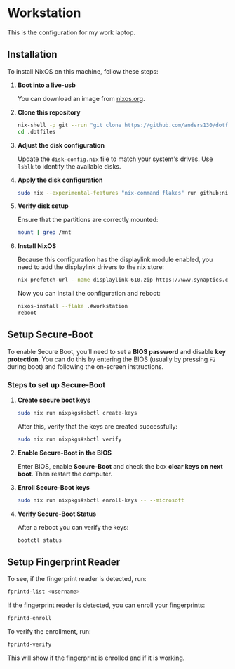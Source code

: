 # Workstation

This is the configuration for my work laptop.

## Installation

To install NixOS on this machine, follow these steps:

1. **Boot into a live-usb**

   You can download an image from [nixos.org](https://nixos.org/download.html#nixos-usb).

2. **Clone this repository**

   ```bash
   nix-shell -p git --run "git clone https://github.com/anders130/dotfiles.git .dotfiles"
   cd .dotfiles
   ```

3. **Adjust the disk configuration**

   Update the `disk-config.nix` file to match your system's drives. Use `lsblk` to identify the available disks.

4. **Apply the disk configuration**

   ```bash
   sudo nix --experimental-features "nix-command flakes" run github:nix-community/disko -- --mode disko --flake .#workstation
   ```

5. **Verify disk setup**

   Ensure that the partitions are correctly mounted:

   ```bash
   mount | grep /mnt
   ```

6. **Install NixOS**

   Because this configuration has the displaylink module enabled, you need to add the displaylink drivers to the nix store:

   ```bash
   nix-prefetch-url --name displaylink-610.zip https://www.synaptics.com/sites/default/files/exe_files/2024-10/DisplayLink%20USB%20Graphics%20Software%20for%20Ubuntu6.1-EXE.zip
   ```

   Now you can install the configuration and reboot:

   ```bash
   nixos-install --flake .#workstation
   reboot
   ```

## Setup Secure-Boot

To enable Secure Boot, you’ll need to set a **BIOS password** and disable **key protection**. You can do this by entering the BIOS (usually by pressing `F2` during boot) and following the on-screen instructions.

### Steps to set up Secure-Boot

1. **Create secure boot keys**

   ```bash
   sudo nix run nixpkgs#sbctl create-keys
   ```

   After this, verify that the keys are created successfully:

   ```bash
   sudo nix run nixpkgs#sbctl verify
   ```

2. **Enable Secure-Boot in the BIOS**

   Enter BIOS, enable **Secure-Boot** and check the box **clear keys on next boot**.
   Then restart the computer.

3. **Enroll Secure-Boot keys**

   ```bash
   sudo nix run nixpkgs#sbctl enroll-keys -- --microsoft
   ```

4. **Verify Secure-Boot Status**

   After a reboot you can verify the keys:

   ```bash
   bootctl status
   ```

## Setup Fingerprint Reader

To see, if the fingerprint reader is detected, run:

```bash
fprintd-list <username>
```

If the fingerprint reader is detected, you can enroll your fingerprints:

```bash
fprintd-enroll
```

To verify the enrollment, run:

```bash
fprintd-verify
```

This will show if the fingerprint is enrolled and if it is working.
